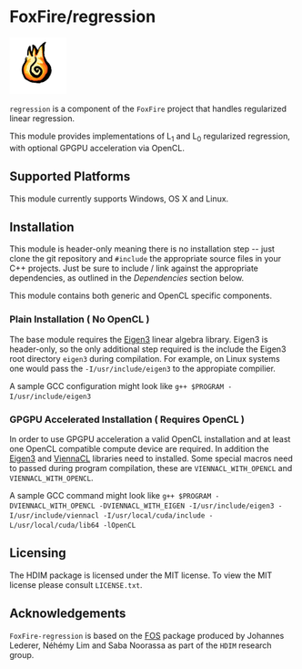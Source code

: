 # FoxFire/regression
![foxfire-logo](logo_sized.png)

`regression` is a component of the `FoxFire`
project that handles regularized linear regression.

This module provides implementations of L<sub>1</sub> and
L<sub>0</sub> regularized regression, with optional GPGPU acceleration via OpenCL.

## Supported Platforms

This module currently supports Windows, OS X and Linux.

## Installation

This module is header-only meaning
 there is no installation step -- just clone the git repository and `#include`
 the appropriate source files in your C++ projects. Just be sure to include / link against the
appropriate dependencies, as outlined in the *Dependencies* section below.

This module contains both generic and OpenCL specific components.

### Plain Installation ( No OpenCL )

The base module requires the [Eigen3](http://eigen.tuxfamily.org/index.php?title=Main_Page)
linear algebra library. Eigen3 is header-only, so the only additional step
required is the include the Eigen3 root directory `eigen3` during compilation. For example,
on Linux systems one would pass the `-I/usr/include/eigen3` to the appropiate compilier.

A sample GCC configuration might look like `g++ $PROGRAM -I/usr/include/eigen3`

### GPGPU Accelerated Installation ( Requires OpenCL )

In order to use GPGPU acceleration a valid OpenCL installation and at least one
OpenCL compatible compute device are required. In addition the [Eigen3](http://eigen.tuxfamily.org/index.php?title=Main_Page)
and [ViennaCL](http://viennacl.sourceforge.net/) libraries need to installed. Some
special macros need to passed during program compilation, these are `VIENNACL_WITH_OPENCL`
and `VIENNACL_WITH_OPENCL`.

A sample GCC command might look like `g++ $PROGRAM -DVIENNACL_WITH_OPENCL -DVIENNACL_WITH_EIGEN -I/usr/include/eigen3 -I/usr/include/viennacl -I/usr/local/cuda/include -L/usr/local/cuda/lib64 -lOpenCL`

## Licensing

The HDIM package is licensed under the MIT license. To
view the MIT license please consult `LICENSE.txt`.

## Acknowledgements

`FoxFire-regression` is based on the [FOS](https://github.com/LedererLab/FOS)
package produced by Johannes Lederer, Néhémy Lim and Saba Noorassa as part of the
 `HDIM` research group.
